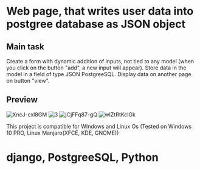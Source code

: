 # Web page, that writes user data into postgree database as JSON object
## Main task
Create a form with dynamic addition of inputs, not tied to any model (when you click on the button "add", a new input will appear). Store data in the model in a field of type JSON PostgreeSQL. Display data on another page on button "view".

## Preview
![XncJ-cxl8GM](https://user-images.githubusercontent.com/86531927/152655057-01efddd8-40ad-427c-b2aa-8678ad71fd69.jpg)
![3](https://user-images.githubusercontent.com/86531927/152681998-bfaa272a-62dc-444a-a7c2-07ca793f7824.png)
![jCjFFq87-gQ](https://user-images.githubusercontent.com/86531927/152655074-7b411980-e44e-426d-8ff2-695da47f6bc1.jpg)
![wIZtRtKclGk](https://user-images.githubusercontent.com/86531927/152655079-7e3cecd4-9dae-4a7b-947a-a440124f2391.jpg)

This project is compatible for WIndows and Linux Os
(Tested on Windows 10 PRO, Linux Manjaro(XFCE, KDE, GNOME))
# django, PostgreeSQL, Python

